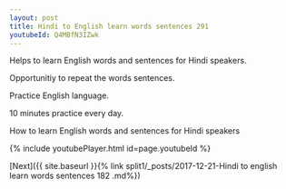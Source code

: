 ```yaml
---
layout: post
title: Hindi to English learn words sentences 291 
youtubeId: Q4MBfN3IZwk
---
```

 
 
Helps to learn English words and sentences for Hindi speakers.

Opportunitiy to repeat the words sentences. 

Practice English language. 
 
10 minutes practice every day. 
 
How to learn English words and sentences for Hindi speakers 
 
{% include youtubePlayer.html id=page.youtubeId %}
 
 
[Next]({{ site.baseurl }}{% link  split1/_posts/2017-12-21-Hindi to english learn words sentences 182 .md%})
 
